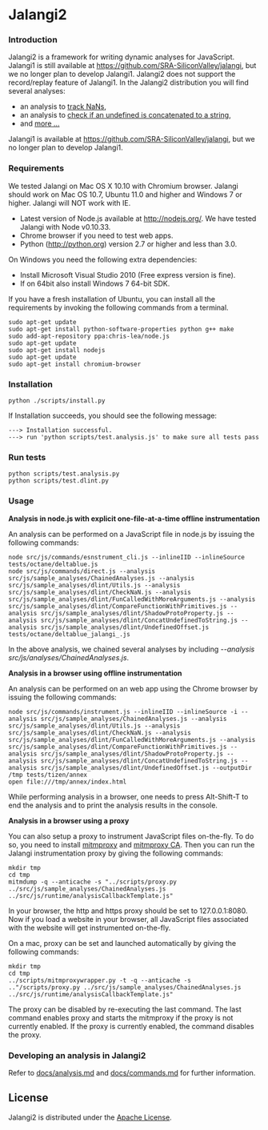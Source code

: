 Jalangi2
=======
### Introduction

Jalangi2 is a framework for writing dynamic analyses for JavaScript.
Jalangi1 is still available at https://github.com/SRA-SiliconValley/jalangi, but we no longer plan to develop Jalangi1.
Jalangi2 does not support the record/replay feature of Jalangi1.
In the Jalangi2 distribution you will find several analyses:

  * an analysis to [track NaNs](src/js/sample_analyses/dlint/CheckNaN.js),
  * an analysis to [check if an undefined is concatenated to a string](src/js/sample_analyses/dlint/ConcatUndefinedToString.js),
  * and [more ...](src/js/sample_analyses/)

Jalangi1 is available at https://github.com/SRA-SiliconValley/jalangi, but we no longer plan to develop Jalangi1.

### Requirements

We tested Jalangi on Mac OS X 10.10 with Chromium browser.  Jalangi should work on Mac OS
10.7, Ubuntu 11.0 and higher and Windows 7 or higher. Jalangi will NOT work with IE.

  * Latest version of Node.js available at http://nodejs.org/.  We have tested Jalangi with Node v0.10.33.
  * Chrome browser if you need to test web apps.
  * Python (http://python.org) version 2.7 or higher and less than 3.0.
  
On Windows you need the following extra dependencies:

  * Install Microsoft Visual Studio 2010 (Free express version is fine).
  * If on 64bit also install Windows 7 64-bit SDK.

If you have a fresh installation of Ubuntu, you can install all the requirements by invoking the following commands from a terminal.

    sudo apt-get update
    sudo apt-get install python-software-properties python g++ make
    sudo add-apt-repository ppa:chris-lea/node.js
    sudo apt-get update
    sudo apt-get install nodejs
    sudo apt-get update
    sudo apt-get install chromium-browser

### Installation

    python ./scripts/install.py

If Installation succeeds, you should see the following message:

    ---> Installation successful.
    ---> run 'python scripts/test.analysis.js' to make sure all tests pass

### Run tests

    python scripts/test.analysis.py
    python scripts/test.dlint.py

### Usage

**Analysis in node.js with explicit one-file-at-a-time offline instrumentation**

An analysis can be performed on a JavaScript file in node.js by issuing the following commands:

    node src/js/commands/esnstrument_cli.js --inlineIID --inlineSource tests/octane/deltablue.js
	node src/js/commands/direct.js --analysis src/js/sample_analyses/ChainedAnalyses.js --analysis src/js/sample_analyses/dlint/Utils.js --analysis src/js/sample_analyses/dlint/CheckNaN.js --analysis src/js/sample_analyses/dlint/FunCalledWithMoreArguments.js --analysis src/js/sample_analyses/dlint/CompareFunctionWithPrimitives.js --analysis src/js/sample_analyses/dlint/ShadowProtoProperty.js --analysis src/js/sample_analyses/dlint/ConcatUndefinedToString.js --analysis src/js/sample_analyses/dlint/UndefinedOffset.js tests/octane/deltablue_jalangi_.js

In the above analysis, we chained several analyses by including *--analysis src/js/analyses/ChainedAnalyses.js*.

**Analysis in a browser using offline instrumentation**

An analysis can be performed on an web app using the Chrome browser by issuing the following commands:

    node src/js/commands/instrument.js --inlineIID --inlineSource -i --analysis src/js/sample_analyses/ChainedAnalyses.js --analysis src/js/sample_analyses/dlint/Utils.js --analysis src/js/sample_analyses/dlint/CheckNaN.js --analysis src/js/sample_analyses/dlint/FunCalledWithMoreArguments.js --analysis src/js/sample_analyses/dlint/CompareFunctionWithPrimitives.js --analysis src/js/sample_analyses/dlint/ShadowProtoProperty.js --analysis src/js/sample_analyses/dlint/ConcatUndefinedToString.js --analysis src/js/sample_analyses/dlint/UndefinedOffset.js --outputDir /tmp tests/tizen/annex
    open file:///tmp/annex/index.html

While performing analysis in a browser, one needs to press Alt-Shift-T to end the analysis and to print the analysis results in the console.

**Analysis in a browser using a proxy**

You can also setup a proxy to instrument JavaScript files on-the-fly.  To do so, you need to install [mitmproxy](http://mitmproxy.org/)
and [mitmproxy CA](http://mitmproxy.org/doc/ssl.html).  Then you can run the Jalangi instrumentation proxy by giving the following
commands:

    mkdir tmp
    cd tmp
    mitmdump -q --anticache -s "../scripts/proxy.py ../src/js/sample_analyses/ChainedAnalyses.js ../src/js/runtime/analysisCallbackTemplate.js"

In your browser, the http and https proxy should be set to 127.0.0.1:8080.  Now if you load a website in your browser, all JavaScript files associated with
the website will get instrumented on-the-fly.

On a mac, proxy can be set and launched automatically by giving the following commands:

    mkdir tmp
    cd tmp
    ../scripts/mitmproxywrapper.py -t -q --anticache -s .."/scripts/proxy.py ../src/js/sample_analyses/ChainedAnalyses.js ../src/js/runtime/analysisCallbackTemplate.js"

The proxy can be disabled by re-executing the last command. The last command enables proxy and starts the mitmproxy if the proxy is not currently enabled.
If the proxy is currently enabled, the command disables the proxy.

### Developing an analysis in Jalangi2

Refer to [docs/analysis.md](docs/analysis.md) and [docs/commands.md](docs/commands.md) for further information.

License
-------

Jalangi2 is distributed under the [Apache License](http://www.apache.org/licenses/LICENSE-2.0.html).
